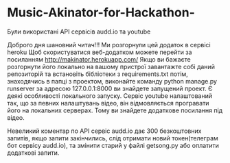 # Music-Akinator-for-Hackathon-
Були використані API сервісів audd.io та youtube

Доброго дня шановний читач!!!
Ми розгорнули цей додаток в сервісі heroku
Щоб скористуватися веб-додатком можете перейти за посиланням http://makinator.herokuapp.com/
Якщо ви бажаєте розгорнути його локально на вашому пристрої завантажте собі даний репозиторій та встановіть бібліотеки з 
requirements.txt
потім, знаходячись в папці з проектом, виконайте команду python manage.py runserver
за адресою 127.0.0.1:8000 ви знайдете запущений проект.
Є деякі особливості локального запуску. Сервіс youtube налаштований так, що за певних налаштувань відео, він відмовляється програвати його на локальних серверах. Тому ви знайдете додаткове посилання під відео.

Невеликий коментар по API
сервіс audd.io дає 300 безкоштовних запитів, якщо запити закінчились, слід отримати новий токен(телеграм бот сервісу audd.io), та змінити старий у файлі getsong.py або оплатити додаткові запити.
